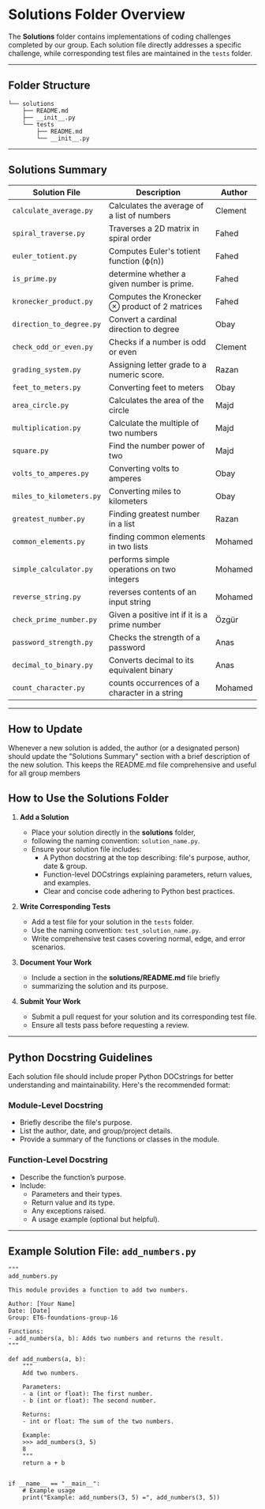# **Solutions Folder Overview**

The **Solutions** folder contains implementations of coding challenges completed
by our group. Each solution file directly addresses a specific challenge,
while corresponding test files are maintained in the `tests` folder.

---

## **Folder Structure**

    └── solutions
        ├── README.md
        ├── __init__.py
        └── tests
            ├── README.md
            └── __init__.py

---

## **Solutions Summary**

| **Solution File**       | **Description**                   | **Author**|
|--------------------------|--------------------------------------------------------------|-------------------|
| `calculate_average.py`| Calculates the average of a list of numbers | Clement |
| `spiral_traverse.py` | Traverses a 2D matrix in spiral order | Fahed |
| `euler_totient.py` | Computes Euler's totient function (ϕ(n))| Fahed |
| `is_prime.py` | determine whether a given number is prime. | Fahed|
| `kronecker_product.py` | Computes the Kronecker ⊗ product of 2 matrices | Fahed|
| `direction_to_degree.py` | Convert a cardinal direction to degree | Obay |
| `check_odd_or_even.py` | Checks if a number is odd or even | Clement |
| `grading_system.py`| Assigning letter grade to a numeric score.  | Razan |
| `feet_to_meters.py` | Converting feet to meters| Obay |
| `area_circle.py`| Calculates the area of the circle | Majd |
| `multiplication.py`| Calculate the multiple of two numbers | Majd|
| `square.py`| Find the number power of two | Majd |
| `volts_to_amperes.py` | Converting volts to amperes| Obay |
| `miles_to_kilometers.py` | Converting miles to kilometers| Obay |
| `greatest_number.py` | Finding greatest number in a list| Razan |
| `common_elements.py`   | finding common elements in two lists       | Mohamed|
| `simple_calculator.py` | performs simple operations on two integers | Mohamed|
| `reverse_string.py`    | reverses contents of an input string       | Mohamed|
| `check_prime_number.py` | Given a positive int if it is a prime number| Özgür |
| `password_strength.py` | Checks the strength of a password| Anas |
| `decimal_to_binary.py` | Converts decimal to its equivalent binary| Anas |
| `count_character.py`| counts occurrences of a character in a string| Mohamed|

---

## **How to Update**

Whenever a new solution is added, the author (or a designated person) should
update the "Solutions Summary" section with a brief description of the new solution.
This keeps the README.md file comprehensive and useful for all group members

## **How to Use the Solutions Folder**

1. **Add a Solution**
   - Place your solution directly in the **solutions** folder,
   - following the naming convention: `solution_name.py`.
   - Ensure your solution file includes:
     - A Python docstring at the top describing: file's purpose, author, date & group.
     - Function-level DOCstrings explaining parameters, return values, and examples.
     - Clear and concise code adhering to Python best practices.

2. **Write Corresponding Tests**
   - Add a test file for your solution in the `tests` folder.
   - Use the naming convention: `test_solution_name.py`.
   - Write comprehensive test cases covering normal, edge, and error scenarios.

3. **Document Your Work**
   - Include a section in the **solutions/README.md** file briefly
   - summarizing the solution and its purpose.

4. **Submit Your Work**
   - Submit a pull request for your solution and its corresponding test file.
   - Ensure all tests pass before requesting a review.

---

## **Python Docstring Guidelines**

Each solution file should include proper Python DOCstrings
for better understanding and maintainability. Here's the recommended format:

### **Module-Level Docstring**

- Briefly describe the file's purpose.
- List the author, date, and group/project details.
- Provide a summary of the functions or classes in the module.

### **Function-Level Docstring**

- Describe the function’s purpose.
- Include:
  - Parameters and their types.
  - Return value and its type.
  - Any exceptions raised.
  - A usage example (optional but helpful).

---

## **Example Solution File: `add_numbers.py`**

    """
    add_numbers.py

    This module provides a function to add two numbers.

    Author: [Your Name]
    Date: [Date]
    Group: ET6-foundations-group-16

    Functions:
    - add_numbers(a, b): Adds two numbers and returns the result.
    """

    def add_numbers(a, b):
        """
        Add two numbers.

        Parameters:
        - a (int or float): The first number.
        - b (int or float): The second number.

        Returns:
        - int or float: The sum of the two numbers.

        Example:
        >>> add_numbers(3, 5)
        8
        """
        return a + b


    if __name__ == "__main__":
        # Example usage
        print("Example: add_numbers(3, 5) =", add_numbers(3, 5))
